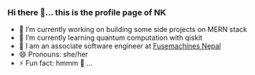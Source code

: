 ### Hi there 👋... this is the profile page of NK

- 🔭 I’m currently working on building some side projects on MERN stack
- 🌱 I’m currently learning quantum computation with qiskit
- 👯 I am an associate software engineer at [Fusemachines Nepal](https://fusemachines.com/)
- 😄 Pronouns: she/her
- ⚡ Fun fact: hmmm 🤔 ...

<!--
**annkay108/annkay108** is a ✨ _special_ ✨ repository because its `README.md` (this file) appears on your GitHub profile.

Here are some ideas to get you started:

- 🔭 I’m currently working on ...
- 🌱 I’m currently learning ...
- 👯 I’m looking to collaborate on ...
- 🤔 I’m looking for help with ...
- 💬 Ask me about ...
- 📫 How to reach me: ...
- 😄 Pronouns: ...
- ⚡ Fun fact: ...
-->
